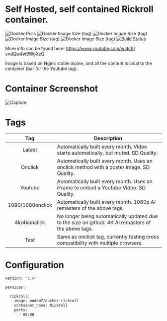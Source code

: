 # Self Hosted, self contained Rickroll container.

![Docker Pulls](https://img.shields.io/docker/pulls/modem7/docker-rickroll) ![Docker Image Size (tag)](https://img.shields.io/docker/image-size/modem7/docker-rickroll/latest?label=latest%2Fonclick) ![Docker Image Size (tag)](https://img.shields.io/docker/image-size/modem7/docker-rickroll/1080?label=1080%2F1080onclick) ![Docker Image Size (tag)](https://img.shields.io/docker/image-size/modem7/docker-rickroll/4k?label=4k%2F4konclick) ![Docker Image Size (tag)](https://img.shields.io/docker/image-size/modem7/docker-rickroll/youtube?label=youtube) [![Build Status](https://drone.modem7.com/api/badges/modem7/docker-rickroll/status.svg)](https://drone.modem7.com/modem7/docker-rickroll)

More info can be found here: https://www.youtube.com/watch?v=dQw4w9WgXcQ

Image is based on Nginx stable alpine, and all the content is local to the container (bar for the Youtube tag).

# Container Screenshot

![Capture](https://user-images.githubusercontent.com/4349962/128193774-d5c98641-56d7-471f-bc69-1d0d952a0d60.png)

# Tags
| Tag | Description |
| :----: | --- |
| Latest | Automatically built every month. Video starts automatically, but muted. SD Quality. |
| Onclick | Automatically built every month. Uses an onclick method with a poster image. SD Quality. |
| Youtube | Automatically built every month. Uses an iFrame to embed a Youtube Video. SD Quality. |
| 1080/1080onclick | Automatically built every month. 1080p AI remasters of the above tags. |
| 4k/4konclick | No longer being automatically updated due to the size on github. 4K AI remasters of the above tags. |
| Test | Same as onclick tag, currently testing cross compatibility with multiple browsers. |

# Configuration

```bash
version: "2.4"

services:

  rickroll:
    image: modem7/docker-rickroll
    container_name: Rickroll
    ports:
      - 80:80
```
